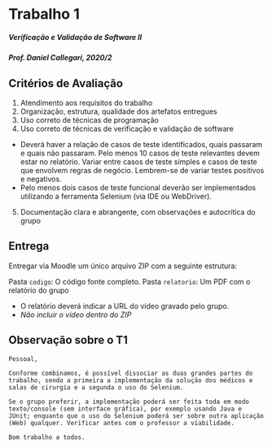 # Trabalho 1

##### Verificação e Validação de Software II

##### Prof. Daniel Callegari, 2020/2

## Critérios de Avaliação

1. Atendimento aos requisitos do trabalho
2. Organização, estrutura, qualidade dos artefatos entregues
3. Uso correto de técnicas de programação
4. Uso correto de técnicas de verificação e validação de software
* Deverá haver a relação de casos de teste identificados, quais passaram e quais
não passaram. Pelo menos 10 casos de teste relevantes devem estar no
relatório. Variar entre casos de teste simples e casos de teste que envolvem
regras de negócio. Lembrem-se de variar testes positivos e negativos.
* Pelo menos dois casos de teste funcional deverão ser implementados
utilizando a ferramenta Selenium (via IDE ou WebDriver).

5. Documentação clara e abrangente, com observações e autocrítica do grupo

## Entrega

Entregar via Moodle um único arquivo ZIP com a seguinte estrutura:

Pasta `codigo`: O código fonte completo.
Pasta `relatorio`: Um PDF com o relatório do grupo
 - O relatório deverá indicar a URL do vídeo gravado pelo grupo.
 - *Não incluir o vídeo dentro do ZIP*

 ## Observação sobre o T1
 
```
Pessoal,

Conforme combinamos, é possível dissociar as duas grandes partes do trabalho, sendo a primeira a implementação da solução dos médicos e salas de cirurgia e a segunda o uso do Selenium.

Se o grupo preferir, a implementação poderá ser feita toda em modo texto/console (sem interface gráfica), por exemplo usando Java e JUnit; enquanto que o uso do Selenium poderá ser sobre outra aplicação (Web) qualquer. Verificar antes com o professor a viabilidade.

Bom trabalho a todos.
```
